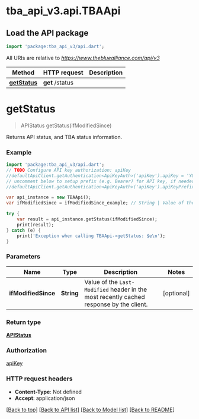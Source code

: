 # tba_api_v3.api.TBAApi

## Load the API package
```dart
import 'package:tba_api_v3/api.dart';
```

All URIs are relative to *https://www.thebluealliance.com/api/v3*

Method | HTTP request | Description
------------- | ------------- | -------------
[**getStatus**](TBAApi.md#getstatus) | **get** /status | 


# **getStatus**
> APIStatus getStatus(ifModifiedSince)



Returns API status, and TBA status information.

### Example 
```dart
import 'package:tba_api_v3/api.dart';
// TODO Configure API key authorization: apiKey
//defaultApiClient.getAuthentication<ApiKeyAuth>('apiKey').apiKey = 'YOUR_API_KEY';
// uncomment below to setup prefix (e.g. Bearer) for API key, if needed
//defaultApiClient.getAuthentication<ApiKeyAuth>('apiKey').apiKeyPrefix = 'Bearer';

var api_instance = new TBAApi();
var ifModifiedSince = ifModifiedSince_example; // String | Value of the `Last-Modified` header in the most recently cached response by the client.

try { 
    var result = api_instance.getStatus(ifModifiedSince);
    print(result);
} catch (e) {
    print('Exception when calling TBAApi->getStatus: $e\n');
}
```

### Parameters

Name | Type | Description  | Notes
------------- | ------------- | ------------- | -------------
 **ifModifiedSince** | **String**| Value of the `Last-Modified` header in the most recently cached response by the client. | [optional] 

### Return type

[**APIStatus**](APIStatus.md)

### Authorization

[apiKey](../README.md#apiKey)

### HTTP request headers

 - **Content-Type**: Not defined
 - **Accept**: application/json

[[Back to top]](#) [[Back to API list]](../README.md#documentation-for-api-endpoints) [[Back to Model list]](../README.md#documentation-for-models) [[Back to README]](../README.md)


